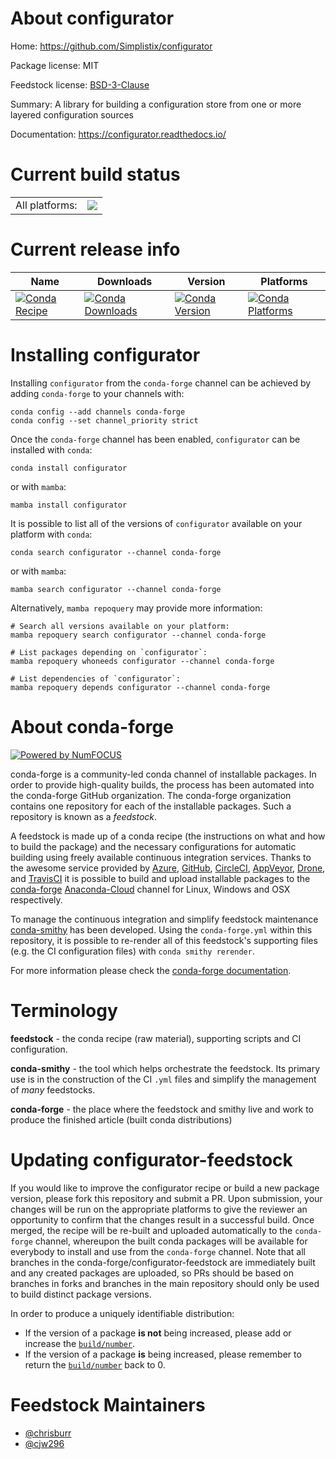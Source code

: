 About configurator
==================

Home: https://github.com/Simplistix/configurator

Package license: MIT

Feedstock license: [BSD-3-Clause](https://github.com/conda-forge/configurator-feedstock/blob/main/LICENSE.txt)

Summary: A library for building a configuration store from one or more layered configuration sources

Documentation: https://configurator.readthedocs.io/

Current build status
====================


<table><tr><td>All platforms:</td>
    <td>
      <a href="https://dev.azure.com/conda-forge/feedstock-builds/_build/latest?definitionId=13801&branchName=main">
        <img src="https://dev.azure.com/conda-forge/feedstock-builds/_apis/build/status/configurator-feedstock?branchName=main">
      </a>
    </td>
  </tr>
</table>

Current release info
====================

| Name | Downloads | Version | Platforms |
| --- | --- | --- | --- |
| [![Conda Recipe](https://img.shields.io/badge/recipe-configurator-green.svg)](https://anaconda.org/conda-forge/configurator) | [![Conda Downloads](https://img.shields.io/conda/dn/conda-forge/configurator.svg)](https://anaconda.org/conda-forge/configurator) | [![Conda Version](https://img.shields.io/conda/vn/conda-forge/configurator.svg)](https://anaconda.org/conda-forge/configurator) | [![Conda Platforms](https://img.shields.io/conda/pn/conda-forge/configurator.svg)](https://anaconda.org/conda-forge/configurator) |

Installing configurator
=======================

Installing `configurator` from the `conda-forge` channel can be achieved by adding `conda-forge` to your channels with:

```
conda config --add channels conda-forge
conda config --set channel_priority strict
```

Once the `conda-forge` channel has been enabled, `configurator` can be installed with `conda`:

```
conda install configurator
```

or with `mamba`:

```
mamba install configurator
```

It is possible to list all of the versions of `configurator` available on your platform with `conda`:

```
conda search configurator --channel conda-forge
```

or with `mamba`:

```
mamba search configurator --channel conda-forge
```

Alternatively, `mamba repoquery` may provide more information:

```
# Search all versions available on your platform:
mamba repoquery search configurator --channel conda-forge

# List packages depending on `configurator`:
mamba repoquery whoneeds configurator --channel conda-forge

# List dependencies of `configurator`:
mamba repoquery depends configurator --channel conda-forge
```


About conda-forge
=================

[![Powered by
NumFOCUS](https://img.shields.io/badge/powered%20by-NumFOCUS-orange.svg?style=flat&colorA=E1523D&colorB=007D8A)](https://numfocus.org)

conda-forge is a community-led conda channel of installable packages.
In order to provide high-quality builds, the process has been automated into the
conda-forge GitHub organization. The conda-forge organization contains one repository
for each of the installable packages. Such a repository is known as a *feedstock*.

A feedstock is made up of a conda recipe (the instructions on what and how to build
the package) and the necessary configurations for automatic building using freely
available continuous integration services. Thanks to the awesome service provided by
[Azure](https://azure.microsoft.com/en-us/services/devops/), [GitHub](https://github.com/),
[CircleCI](https://circleci.com/), [AppVeyor](https://www.appveyor.com/),
[Drone](https://cloud.drone.io/welcome), and [TravisCI](https://travis-ci.com/)
it is possible to build and upload installable packages to the
[conda-forge](https://anaconda.org/conda-forge) [Anaconda-Cloud](https://anaconda.org/)
channel for Linux, Windows and OSX respectively.

To manage the continuous integration and simplify feedstock maintenance
[conda-smithy](https://github.com/conda-forge/conda-smithy) has been developed.
Using the ``conda-forge.yml`` within this repository, it is possible to re-render all of
this feedstock's supporting files (e.g. the CI configuration files) with ``conda smithy rerender``.

For more information please check the [conda-forge documentation](https://conda-forge.org/docs/).

Terminology
===========

**feedstock** - the conda recipe (raw material), supporting scripts and CI configuration.

**conda-smithy** - the tool which helps orchestrate the feedstock.
                   Its primary use is in the construction of the CI ``.yml`` files
                   and simplify the management of *many* feedstocks.

**conda-forge** - the place where the feedstock and smithy live and work to
                  produce the finished article (built conda distributions)


Updating configurator-feedstock
===============================

If you would like to improve the configurator recipe or build a new
package version, please fork this repository and submit a PR. Upon submission,
your changes will be run on the appropriate platforms to give the reviewer an
opportunity to confirm that the changes result in a successful build. Once
merged, the recipe will be re-built and uploaded automatically to the
`conda-forge` channel, whereupon the built conda packages will be available for
everybody to install and use from the `conda-forge` channel.
Note that all branches in the conda-forge/configurator-feedstock are
immediately built and any created packages are uploaded, so PRs should be based
on branches in forks and branches in the main repository should only be used to
build distinct package versions.

In order to produce a uniquely identifiable distribution:
 * If the version of a package **is not** being increased, please add or increase
   the [``build/number``](https://docs.conda.io/projects/conda-build/en/latest/resources/define-metadata.html#build-number-and-string).
 * If the version of a package **is** being increased, please remember to return
   the [``build/number``](https://docs.conda.io/projects/conda-build/en/latest/resources/define-metadata.html#build-number-and-string)
   back to 0.

Feedstock Maintainers
=====================

* [@chrisburr](https://github.com/chrisburr/)
* [@cjw296](https://github.com/cjw296/)

